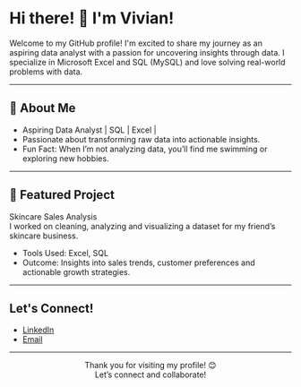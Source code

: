 # Hi there! 👋 I'm Vivian!
Welcome to my GitHub profile! I'm excited to share my journey as an aspiring data analyst with a passion for uncovering insights through data. I specialize in Microsoft Excel and SQL (MySQL) and love solving real-world problems with data.

---

## 🌟 About Me
- Aspiring Data Analyst | SQL | Excel |   
- Passionate about transforming raw data into actionable insights.
- Fun Fact: When I’m not analyzing data, you’ll find me swimming or exploring new hobbies.

---

## 📌 Featured Project
Skincare Sales Analysis  
I worked on cleaning, analyzing and visualizing a dataset for my friend’s skincare business.  
- Tools Used: Excel, SQL  
- Outcome: Insights into sales trends, customer preferences and actionable growth strategies.

---

## Let's Connect!
- [LinkedIn](https://www.linkedin.com/in/vivian-a-b01a78355)
- [Email](mailto:vhiialaka@gmail.com)

---

<p align="center">Thank you for visiting my profile! 😊  <br>
Let’s connect and collaborate!</p>
